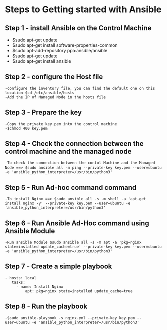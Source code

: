 # Steps to Getting started with Ansible 
## Step 1 - install Ansible on the Control Machine
 - $sudo apt-get update
 - $sudo apt-get install software-properties-common
 - $sudo apt-add-repository ppa:ansible/ansible
 - $sudo apt-get update
 - $sudo apt-get install ansible
	
## Step 2 - configure the Host file
	-configure the inventory file, you can find the default one on this location $cd /etc/ansible/hosts
	-Add the IP of Managed Node in the hosts file

## Step 3 - Prepare the key
	-Copy the private key.pem into the control machine 
	-$chmod 400 key.pem

## Step 4 - Check the connection between the control machine and the managed node
	-To check the connection between the contol Machine and the Managed Node ==> $sudo ansible all -m ping --private-key key.pem --user=ubuntu -e 'ansible_python_interpreter=/usr/bin/python3'

## Step 5 - Run Ad-hoc command command
	-To install Nginx ==> $sudo ansible all -s -m shell -a 'apt-get install nginx -y' --private-key key.pem --user=ubuntu -e 'ansible_python_interpreter=/usr/bin/python3'
	
## Step 6 - Run Ansible Ad-Hoc command using Ansible Module
	-Run ansible Module $sudo ansible all -s -m apt -a 'pkg=nginx state=installed update_cache=true' --private-key key.pem --user=ubuntu -e 'ansible_python_interpreter=/usr/bin/python3'
	
## Step 7 - Create a simple playbook 
   ```
   - hosts: local
	  tasks:
		- name: Install Nginx
            apt: pkg=nginx state=installed update_cache=true
   ```
		  
## Step 8 - Run the playbook
	-$sudo ansible-playbook -s nginx.yml --private-key key.pem --user=ubuntu -e 'ansible_python_interpreter=/usr/bin/python3'

